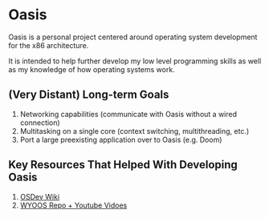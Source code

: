 # Oasis
Oasis is a personal project centered around operating system development for the x86 architecture.

It is intended to help further develop my low level programming skills as well as my knowledge of how operating systems work.

## (Very Distant) Long-term Goals
1. Networking capabilities (communicate with Oasis without a wired connection)
2. Multitasking on a single core (context switching, multithreading, etc.)
3. Port a large preexisting application over to Oasis (e.g. Doom)

## Key Resources That Helped With Developing Oasis
1. [OSDev Wiki](https://wiki.osdev.org)
2. [WYOOS Repo + Youtube Vidoes](https://github.com/AlgorithMan-de/wyoos)
